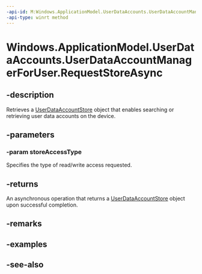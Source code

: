 ```yaml
---
-api-id: M:Windows.ApplicationModel.UserDataAccounts.UserDataAccountManagerForUser.RequestStoreAsync(Windows.ApplicationModel.UserDataAccounts.UserDataAccountStoreAccessType)
-api-type: winrt method
---
```


<!-- Method syntax
public Windows.Foundation.IAsyncOperation<Windows.ApplicationModel.UserDataAccounts.UserDataAccountStore> RequestStoreAsync(Windows.ApplicationModel.UserDataAccounts.UserDataAccountStoreAccessType storeAccessType)
-->

# Windows.ApplicationModel.UserDataAccounts.UserDataAccountManagerForUser.RequestStoreAsync

## -description
Retrieves a [UserDataAccountStore](userdataaccountstore.md) object that enables searching or retrieving user data accounts on the device.

## -parameters
### -param storeAccessType
Specifies the type of read/write access requested.

## -returns
An asynchronous operation that returns a [UserDataAccountStore](userdataaccountstore.md) object upon successful completion.

## -remarks

## -examples

## -see-also
